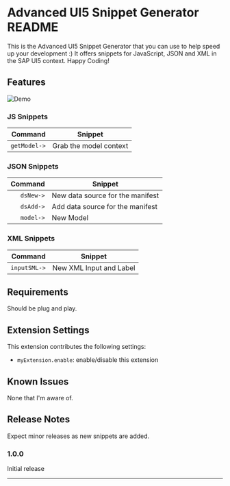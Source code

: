 # Advanced UI5 Snippet Generator README

This is the Advanced UI5 Snippet Generator that you can use to help speed up your development :) It offers snippets for JavaScript, JSON and XML in the SAP UI5 context. Happy Coding!

## Features

![Demo](https://user-images.githubusercontent.com/19891236/92242881-63900f00-eeb8-11ea-9809-d13e3a9a9840.gif)
 

### JS Snippets

| Command  | Snippet |
| -------: | ------- |
| `getModel->` | Grab the model context |

### JSON Snippets

| Command  | Snippet |
| -------: | ------- |
| `dsNew->` | New data source for the manifest |
| `dsAdd->` | Add data source for the manifest |
| `model->` | New Model |

### XML Snippets

| Command  | Snippet |
| -------: | ------- |
| `inputSML->` | New XML Input and Label |


## Requirements

Should be plug and play.

## Extension Settings

This extension contributes the following settings:

* `myExtension.enable`: enable/disable this extension

## Known Issues

None that I'm aware of.

## Release Notes

Expect minor releases as new snippets are added.

### 1.0.0

Initial release


-----------------------------------------------------------------------------------------------------------



